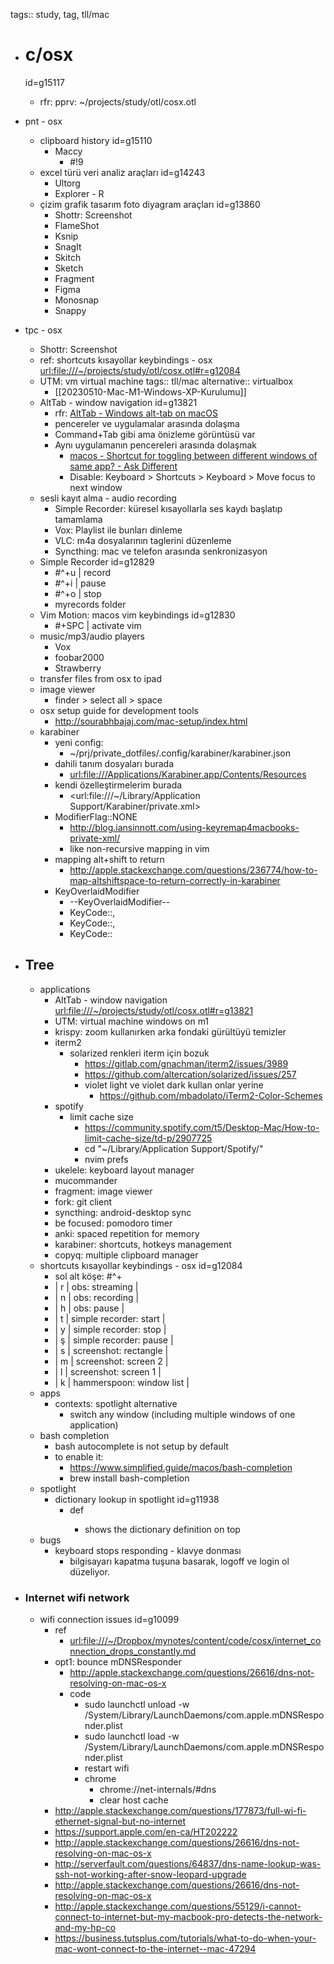 tags:: study, tag, tll/mac

- # c/osx 
  id=g15117
	- rfr: pprv: ~/projects/study/otl/cosx.otl
- pnt - osx
	- clipboard history  id=g15110
		- Maccy
			- #!9
	- excel türü veri analiz araçları id=g14243
		- Ultorg
		- Explorer - R
	- çizim grafik tasarım foto diyagram araçları id=g13860
		- Shottr: Screenshot
		- FlameShot
		- Ksnip
		- SnagIt
		- Skitch
		- Sketch
		- Fragment
		- Figma
		- Monosnap
		- Snappy
- tpc - osx
	- Shottr: Screenshot
	- ref: shortcuts kısayollar keybindings - osx <url:file:///~/projects/study/otl/cosx.otl#r=g12084>
	- UTM: vm virtual machine
		tags:: tll/mac
		alternative:: virtualbox
		- [[20230510-Mac-M1-Windows-XP-Kurulumu]]
	- AltTab - window navigation id=g13821
		- rfr: [AltTab - Windows alt-tab on macOS](https://alt-tab-macos.netlify.app/)
		- pencereler ve uygulamalar arasında dolaşma
		- Command+Tab gibi ama önizleme görüntüsü var
		- Aynı uygulamanın pencereleri arasında dolaşmak
			- [macos - Shortcut for toggling between different windows of same app? - Ask Different](https://apple.stackexchange.com/questions/193937/shortcut-for-toggling-between-different-windows-of-same-app)
			- Disable: Keyboard > Shortcuts > Keyboard > Move focus to next window
	- sesli kayıt alma - audio recording
		- Simple Recorder: küresel kısayollarla ses kaydı başlatıp tamamlama
		- Vox: Playlist ile bunları dinleme
		- VLC: m4a dosyalarının taglerini düzenleme
		- Syncthing: mac ve telefon arasında senkronizasyon
	- Simple Recorder id=g12829
		- #^+u | record
		- #^+i | pause
		- #^+o | stop
		- myrecords folder
	- Vim Motion: macos vim keybindings id=g12830
		- #+SPC | activate vim
	- music/mp3/audio players
		- Vox
		- foobar2000
		- Strawberry
	- transfer files from osx to ipad
	- image viewer
		- finder > select all > space
	- osx setup guide for development tools
		- http://sourabhbajaj.com/mac-setup/index.html
	- karabiner
		- yeni config:
			- ~/prj/private_dotfiles/.config/karabiner/karabiner.json
		- dahili tanım dosyaları burada
			- <url:file:///Applications/Karabiner.app/Contents/Resources>
		- kendi özelleştirmelerim burada
			- <url:file:///~/Library/Application Support/Karabiner/private.xml>
		- ModifierFlag::NONE
			- http://blog.iansinnott.com/using-keyremap4macbooks-private-xml/
			- like non-recursive mapping in vim
		- mapping alt+shift to return
			- http://apple.stackexchange.com/questions/236774/how-to-map-altshiftspace-to-return-correctly-in-karabiner
		- KeyOverlaidModifier
			- --KeyOverlaidModifier--
			- KeyCode::<key we want to affect>,
			- KeyCode::<key to fire when held continuously>,
			- KeyCode::<key to fire when pressed and released quickly>
- ## Tree
	- applications
		- AltTab - window navigation <url:file:///~/projects/study/otl/cosx.otl#r=g13821>
		- UTM: virtual machine windows on m1
		- krispy: zoom kullanırken arka fondaki gürültüyü temizler
		- iterm2
			- solarized renkleri iterm için bozuk
				- https://gitlab.com/gnachman/iterm2/issues/3989
				- https://github.com/altercation/solarized/issues/257
				- violet light ve violet dark kullan onlar yerine
					- https://github.com/mbadolato/iTerm2-Color-Schemes
		- spotify
			- limit cache size
				- https://community.spotify.com/t5/Desktop-Mac/How-to-limit-cache-size/td-p/2907725
				- cd "~/Library/Application Support/Spotify/"
				- nvim prefs
		- ukelele: keyboard layout manager
		- mucommander
		- fragment: image viewer
		- fork: git client
		- syncthing: android-desktop sync
		- be focused: pomodoro timer 
		- anki: spaced repetition for memory
		- karabiner: shortcuts, hotkeys management
		- copyq: multiple clipboard manager
	- shortcuts kısayollar keybindings - osx id=g12084
		- sol alt köşe: #^+
      - | r | obs: streaming           |
      - | n | obs: recording           |
      - | h | obs: pause               |
      - | t | simple recorder: start   |
      - | y | simple recorder: stop    |
      - | ş | simple recorder: pause   |
      - | s | screenshot: rectangle    |
      - | m | screenshot: screen 2     |
      - | l | screenshot: screen 1     |
      - | k | hammerspoon: window list |
	- apps
		- contexts: spotlight alternative
			- switch any window (including multiple windows of one application)
	- bash completion
		- bash autocomplete is not setup by default
		- to enable it:
			- https://www.simplified.guide/macos/bash-completion
			- brew install bash-completion
	- spotlight
		- dictionary lookup in spotlight id=g11938
			- <word> def
				- shows the dictionary definition on top
	- bugs
		- keyboard stops responding - klavye donması
			- bilgisayarı kapatma tuşuna basarak, logoff ve login ol düzeliyor.

- ### Internet wifi network
  - wifi connection issues id=g10099
    - ref
      - <url:file:///~/Dropbox/mynotes/content/code/cosx/internet_connection_drops_constantly.md>
    - opt1: bounce mDNSResponder
      - http://apple.stackexchange.com/questions/26616/dns-not-resolving-on-mac-os-x
      - code
        - sudo launchctl unload -w /System/Library/LaunchDaemons/com.apple.mDNSResponder.plist
        - sudo launchctl load -w /System/Library/LaunchDaemons/com.apple.mDNSResponder.plist
        - restart wifi
        - chrome
          - chrome://net-internals/#dns
          - clear host cache
    - http://apple.stackexchange.com/questions/177873/full-wi-fi-ethernet-signal-but-no-internet
    - https://support.apple.com/en-ca/HT202222
    - http://apple.stackexchange.com/questions/26616/dns-not-resolving-on-mac-os-x
    - http://serverfault.com/questions/64837/dns-name-lookup-was-ssh-not-working-after-snow-leopard-upgrade
    - http://apple.stackexchange.com/questions/26616/dns-not-resolving-on-mac-os-x
    - http://apple.stackexchange.com/questions/55129/i-cannot-connect-to-internet-but-my-macbook-pro-detects-the-network-and-my-hp-co
    - https://business.tutsplus.com/tutorials/what-to-do-when-your-mac-wont-connect-to-the-internet--mac-47294
    

